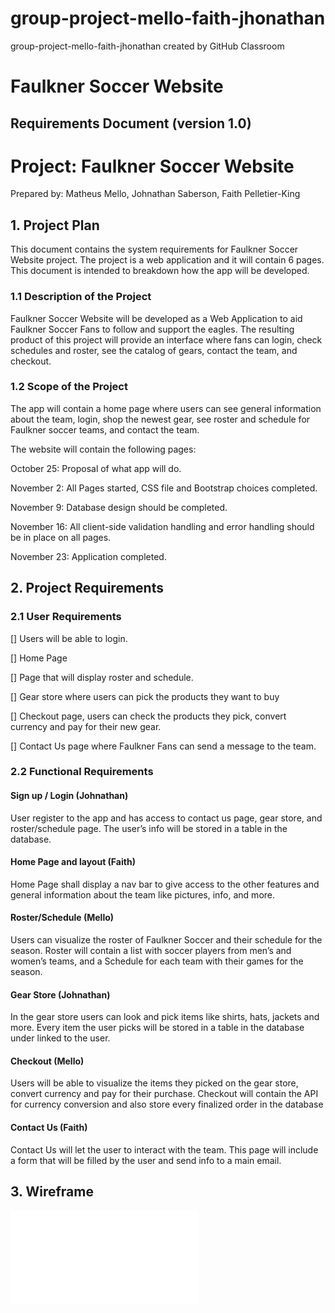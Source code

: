 # group-project-mello-faith-jhonathan
group-project-mello-faith-jhonathan created by GitHub Classroom


# Faulkner Soccer Website 

## Requirements Document (version 1.0) 

 

# Project: Faulkner Soccer Website 

Prepared by: Matheus Mello, Johnathan Saberson, Faith Pelletier-King 

 

 

## 1. Project Plan 

This document contains the system requirements for Faulkner Soccer Website project. 
The project is a web application and it will contain 6 pages. This document is intended to breakdown how the app will be developed. 

 

### 1.1 Description of the Project 

 

Faulkner Soccer Website will be developed as a Web Application to aid Faulkner Soccer Fans to follow and support the eagles. 
The resulting product of this project will provide an interface where fans can login, check schedules and roster, see the catalog of gears, contact the team, and checkout. 

 

### 1.2 Scope of the Project 

 

The app will contain a home page where users can see general information about the team, login, shop the newest gear, see roster and schedule for Faulkner soccer teams, and contact the team. 

The website will contain the following pages: 

 

October 25: Proposal of what app will do. 

November 2: All Pages started, CSS file and Bootstrap choices completed. 

November 9: Database design should be completed. 

November 16: All client-side validation handling and error handling should be in place on all pages.   

November 23: Application completed. 

 

 

## 2. Project Requirements  

 

### 2.1 User Requirements 

 

[] Users will be able to login. 

[] Home Page 

[] Page that will display roster and schedule. 

[] Gear store where users can pick the products they want to buy 

[] Checkout page, users can check the products they pick, convert currency and pay for their new gear. 

[] Contact Us page where Faulkner Fans can send a message to the team. 

 

### 2.2 Functional Requirements 

 

#### Sign up / Login (Johnathan) 

User register to the app and has access to contact us page, gear store, and roster/schedule page. The user’s info will be stored in a table in the database. 


#### Home Page and layout (Faith) 

Home Page shall display a nav bar to give access to the other features and general information about the team like pictures, info, and more. 


#### Roster/Schedule (Mello) 

Users can visualize the roster of Faulkner Soccer and their schedule for the season. Roster will contain a list with soccer players from men’s and women’s teams, and a Schedule for each team with their games for the season. 

 

#### Gear Store (Johnathan) 

In the gear store users can look and pick items like shirts, hats, jackets and more. Every item the user picks will be stored in a table in the database under linked to the user.  

 

#### Checkout (Mello) 

Users will be able to visualize the items they picked on the gear store, convert currency and pay for their purchase. Checkout will contain the API for currency conversion and also store every finalized order in the database 

 

#### Contact Us (Faith) 

Contact Us will let the user to interact with the team. This page will include a form that will be filled by the user and send info to a main email. 

 
## 3. Wireframe 

<embed src="wireframe.pdf"  />

 

 

 

 

 

 
